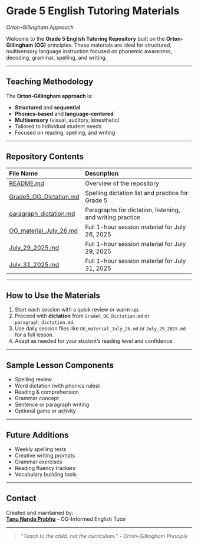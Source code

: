 # Grade 5 English Tutoring Materials 

_Orton-Gillingham Approach_

Welcome to the **Grade 5 English Tutoring Repository** built on the **Orton-Gillingham (OG)** principles. These materials are ideal for structured, multisensory language instruction focused on phonemic awareness, decoding, grammar, spelling, and writing.

---


## Teaching Methodology

The **Orton-Gillingham approach** is:
- **Structured** and **sequential**
- **Phonics-based** and **language-centered**
- **Multisensory** (visual, auditory, kinesthetic)
- Tailored to individual student needs
- Focused on reading, spelling, and writing

---

## Repository Contents

| File Name                    | Description                                                 |
|:-----------------------------|:-------------------------------------------------------------|
| [README.md](https://github.com/Tanu-N-Prabhu/Orton-Gillingham-Approach/blob/main/README.md)             | Overview of the repository                                  |
| [Grade5_OG_Dictation.md](https://github.com/Tanu-N-Prabhu/Orton-Gillingham-Approach/blob/main/Grade5_OG_Dictation.md)   | Spelling dictation list and practice for Grade 5            |
| [paragraph_dictation.md](https://github.com/Tanu-N-Prabhu/Orton-Gillingham-Approach/blob/main/paragraph_dictation.md)    | Paragraphs for dictation, listening, and writing practice   |
| [OG_material_July_26.md](https://github.com/Tanu-N-Prabhu/Orton-Gillingham-Approach/blob/main/OG_material_July_26.md)    | Full 1-hour session material for July 26, 2025              |
| [July_29_2025.md](https://github.com/Tanu-N-Prabhu/Orton-Gillingham-Approach/blob/main/July_29_2025.md)         | Full 1-hour session material for July 29, 2025              |
|[July_31_2025.md](https://github.com/Tanu-N-Prabhu/Orton-Gillingham-Approach/blob/main/OG_material_July_31_2025.md) | Full 1-hour session material for July 31, 2025 |

---

## How to Use the Materials

1. Start each session with a quick review or warm-up.
2. Proceed with **dictation** from `Grade5_OG_Dictation.md` or `paragraph_dictation.md`.
3. Use daily session files like `OG_material_July_26.md` or `July_29_2025.md` for a full lesson.
4. Adapt as needed for your student’s reading level and confidence.

---

## Sample Lesson Components

- Spelling review
- Word dictation (with phonics rules)
- Reading & comprehension
- Grammar concept
- Sentence or paragraph writing
- Optional game or activity

---

## Future Additions

- Weekly spelling tests
- Creative writing prompts
- Grammar exercises
- Reading fluency trackers
- Vocabulary building tools

---

## Contact

Created and maintained by:  
**[Tanu Nanda Prabhu](tanunandaprabhu96@gmail.com)** - OG-Informed English Tutor  
 

---

> _“Teach to the child, not the curriculum.” - Orton-Gillingham Principle_

